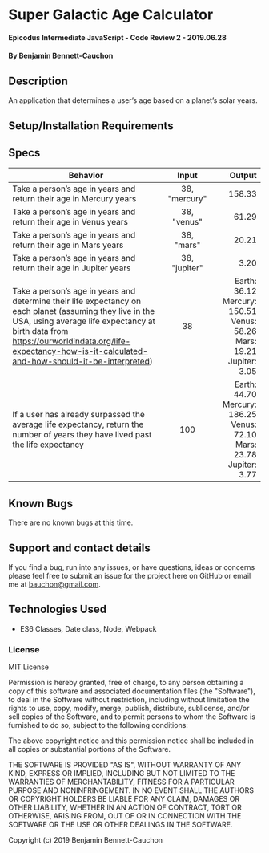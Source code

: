 # Super Galactic Age Calculator

#### Epicodus Intermediate JavaScript - Code Review 2 - 2019.06.28

#### By Benjamin Bennett-Cauchon

## Description

An application that determines a user’s age based on a planet’s solar years.

## Setup/Installation Requirements



## Specs

| Behavior | Input | Output |
| ------------- |:-------------:| -----:|
| Take a person’s age in years and return their age in Mercury years | 38, "mercury" | 158.33 |
| Take a person’s age in years and return their age in Venus years | 38, "venus" | 61.29 |
| Take a person’s age in years and return their age in Mars years | 38, "mars" | 20.21 |
| Take a person’s age in years and return their age in Jupiter years | 38, "jupiter" | 3.20 |
| Take a person’s age in years and determine their life expectancy on each planet (assuming they live in the USA, using average life expectancy at birth data from https://ourworldindata.org/life-expectancy-how-is-it-calculated-and-how-should-it-be-interpreted) | 38 | Earth: 36.12  Mercury: 150.51  Venus: 58.26  Mars: 19.21  Jupiter: 3.05 |
| If a user has already surpassed the average life expectancy, return the number of years they have lived past the life expectancy | 100 | Earth: 44.70  Mercury: 186.25  Venus: 72.10  Mars: 23.78  Jupiter: 3.77 |

## Known Bugs

There are no known bugs at this time.

## Support and contact details

If you find a bug, run into any issues, or have questions, ideas or concerns please feel free to submit an issue for the project here on GitHub or email me at bauchon@gmail.com.

## Technologies Used

* ES6 Classes, Date class, Node, Webpack

### License

MIT License

Permission is hereby granted, free of charge, to any person obtaining a copy of this software and associated documentation files (the "Software"), to deal in the Software without restriction, including without limitation the rights to use, copy, modify, merge, publish, distribute, sublicense, and/or sell copies of the Software, and to permit persons to whom the Software is furnished to do so, subject to the following conditions:

The above copyright notice and this permission notice shall be included in all copies or substantial portions of the Software.

THE SOFTWARE IS PROVIDED "AS IS", WITHOUT WARRANTY OF ANY KIND, EXPRESS OR IMPLIED, INCLUDING BUT NOT LIMITED TO THE WARRANTIES OF MERCHANTABILITY, FITNESS FOR A PARTICULAR PURPOSE AND NONINFRINGEMENT. IN NO EVENT SHALL THE AUTHORS OR COPYRIGHT HOLDERS BE LIABLE FOR ANY CLAIM, DAMAGES OR OTHER LIABILITY, WHETHER IN AN ACTION OF CONTRACT, TORT OR OTHERWISE, ARISING FROM, OUT OF OR IN CONNECTION WITH THE SOFTWARE OR THE USE OR OTHER DEALINGS IN THE SOFTWARE.

Copyright (c) 2019 Benjamin Bennett-Cauchon
